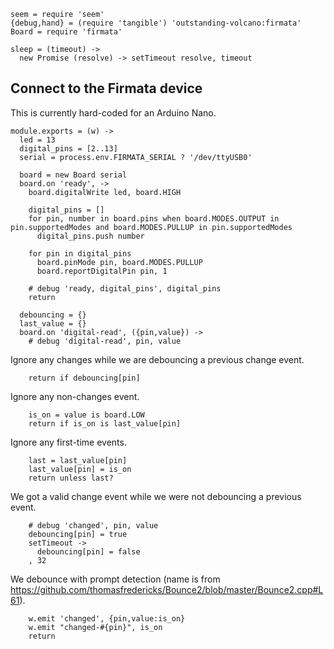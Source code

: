     seem = require 'seem'
    {debug,hand} = (require 'tangible') 'outstanding-volcano:firmata'
    Board = require 'firmata'

    sleep = (timeout) ->
      new Promise (resolve) -> setTimeout resolve, timeout

Connect to the Firmata device
-----------------------------

This is currently hard-coded for an Arduino Nano.

    module.exports = (w) ->
      led = 13
      digital_pins = [2..13]
      serial = process.env.FIRMATA_SERIAL ? '/dev/ttyUSB0'

      board = new Board serial
      board.on 'ready', ->
        board.digitalWrite led, board.HIGH

        digital_pins = []
        for pin, number in board.pins when board.MODES.OUTPUT in pin.supportedModes and board.MODES.PULLUP in pin.supportedModes
          digital_pins.push number

        for pin in digital_pins
          board.pinMode pin, board.MODES.PULLUP
          board.reportDigitalPin pin, 1

        # debug 'ready, digital_pins', digital_pins
        return

      debouncing = {}
      last_value = {}
      board.on 'digital-read', ({pin,value}) ->
        # debug 'digital-read', pin, value

Ignore any changes while we are debouncing a previous change event.

        return if debouncing[pin]

Ignore any non-changes event.

        is_on = value is board.LOW
        return if is_on is last_value[pin]

Ignore any first-time events.

        last = last_value[pin]
        last_value[pin] = is_on
        return unless last?

We got a valid change event while we were not debouncing a previous event.

        # debug 'changed', pin, value
        debouncing[pin] = true
        setTimeout ->
          debouncing[pin] = false
        , 32

We debounce with prompt detection (name is from https://github.com/thomasfredericks/Bounce2/blob/master/Bounce2.cpp#L61).

        w.emit 'changed', {pin,value:is_on}
        w.emit "changed-#{pin}", is_on
        return
